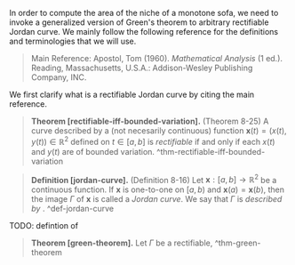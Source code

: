 In order to compute the area of the niche of a monotone sofa, we need to invoke a generalized version of Green's theorem to arbitrary rectifiable Jordan curve. We mainly follow the following reference for the definitions and terminologies that we will use.

> Main Reference: 
> 	Apostol, Tom (1960). _Mathematical Analysis_ (1 ed.). Reading, Massachusetts, U.S.A.: Addison-Wesley Publishing Company, INC.

We first clarify what is a rectifiable Jordan curve by citing the main reference.

> __Theorem [rectifiable-iff-bounded-variation].__ (Theorem 8-25) A curve described by a (not necesarily continuous) function $\mathbf{x}(t) = (x(t), y(t)) \in \mathbb{R}^2$ defined on $t \in [a, b]$ is _rectifiable_ if and only if each $x(t)$ and $y(t)$ are of bounded variation. ^thm-rectifiable-iff-bounded-variation

> __Definition [jordan-curve].__ (Definition 8-16) Let $\mathbf{x} : [a, b] \to \mathbb{R}^2$ be a continuous function. If $\mathbf{x}$ is one-to-one on $[a, b)$ and $\mathbf{x}(a) = \mathbf{x}(b)$, then the image $\Gamma$ of $\mathbf{x}$ is called a _Jordan curve_. We say that $\Gamma$ is _described by_ . ^def-jordan-curve

TODO: defintion of 

> __Theorem [green-theorem].__ Let $\Gamma$ be a rectifiable,  ^thm-green-theorem